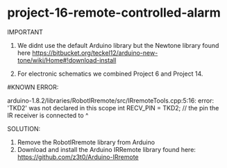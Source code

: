 # project-16-remote-controlled-alarm
IMPORTANT

1. We didnt use the default Arduino library but the Newtone library found here https://bitbucket.org/teckel12/arduino-new-tone/wiki/Home#!download-install

2. For electronic schematics we combined Project 6 and Project 14.

#KNOWN ERROR:

arduino-1.8.2/libraries/RobotIRremote/src/IRremoteTools.cpp:5:16: error: 'TKD2' was not declared in this scope
 int RECV_PIN = TKD2; // the pin the IR receiver is connected to
^

SOLUTION:

1. Remove the RobotIRremote library from Arduino
2. Download and install the Arduino IRRemote library found here: https://github.com/z3t0/Arduino-IRremote




